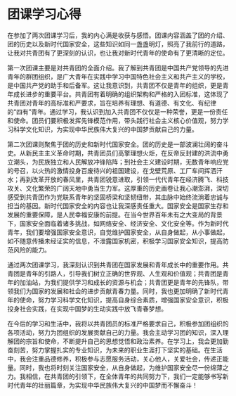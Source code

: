 # 团课学习心得

 在参加了两次团课学习后，我的内心满是收获与感悟。团课内容涵盖了团的介绍、团的历史以及新时代国家安全，这些知识如同一盏盏明灯，照亮了我前行的道路，让我对共青团有了更深刻的认识，也让我对新时代青年的使命有了更清晰的定位。

第一次团课主要是对共青团的全面介绍。我了解到共青团是中国共产党领导的先进青年的群团组织，是广大青年在实践中学习中国特色社会主义和共产主义的学校，是中国共产党的助手和后备军。这让我意识到，共青团不仅是青年的组织，更是青年成长进步的重要平台。共青团有着明确的组织架构和严格的入团标准，这体现了共青团对青年的高标准和严要求，旨在培养有理想、有道德、有文化、有纪律的“四有”青年。通过学习，我认识到加入共青团不仅仅是一种荣誉，更是一份责任和使命。团员们要积极发挥先锋模范作用，带头践行社会主义核心价值观，努力学习科学文化知识，为实现中华民族伟大复兴的中国梦贡献自己的力量。

第二次团课则聚焦于团的历史和新时代国家安全。团的历史是一部波澜壮阔的奋斗史。从新民主主义革命时期，共青团员们高擎理想火炬，在反帝反封建的洪流中勇立潮头，为民族独立和人民解放冲锋陷阵；到社会主义建设时期，无数青年响应党的号召，以火热的激情投身百废待兴的祖国建设，在戈壁荒原、工厂车间挥洒汗水；再到改革开放的春风里，共青团锐意进取，引领一代代青年在经济腾飞、科技攻关、文化繁荣的广阔天地中勇当生力军。这厚重的历史画卷让我心潮澎湃，深切感受到共青团作为党联系青年的坚固桥梁和坚韧纽带，其血脉中始终流淌着忠诚与担当的基因。新时代国家安全的内容也让我深感责任重大。国家安全是国家生存和发展的重要保障，是人民幸福安康的前提。在当今世界百年未有之大变局的背景下，国家安全面临着诸多挑战，如网络安全、经济安全、文化安全等。作为新时代青年，我们要增强国家安全意识，自觉维护国家安全，从自身做起，从小事做起，如不随意传播未经证实的信息，不泄露国家机密，积极学习国家安全知识，提高防范风险的能力。

通过两次团课学习，我深刻认识到共青团在国家发展和青年成长中的重要作用。共青团是青年的引路人，引导我们树立正确的世界观、人生观和价值观；共青团是青年的加油站，为我们提供学习和成长的资源与机会；共青团更是青年的先锋队，带领我们为国家的发展和社会的进步贡献青春力量。同时，我也更加明确了新时代青年的使命，努力学习科学文化知识，提高自身综合素质，增强国家安全意识，积极投身社会实践，在实现中国梦的生动实践中放飞青春梦想。

在今后的学习和生活中，我将以共青团员的标准严格要求自己，积极参加团组织的各项活动，努力为团组织的发展贡献自己的力量。我会主动学习团的知识，深入理解团的宗旨和使命，不断提升自己的思想觉悟和政治素养。在学习上，我会更加勤奋刻苦，努力掌握扎实的专业知识，为未来的职业生涯打下坚实的基础。在生活中，我会注重品德修养，积极参与志愿服务活动，关心他人，关爱社会，传递正能量。同时，我也将时刻关注国家安全，从自身做起，为维护国家安全尽一份绵薄之力。我相信，在共青团的引领下，在全体青年的共同努力下，我们一定能够书写新时代青年的壮丽篇章，为实现中华民族伟大复兴的中国梦而不懈奋斗！